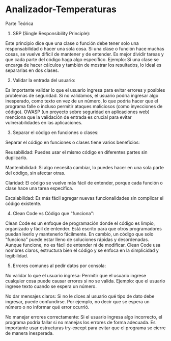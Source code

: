# Analizador-Temperaturas
Parte Teórica  

1. SRP (Single Responsibility Principle): 

Este principio dice que una clase o función debe tener solo una responsabilidad o hacer una sola cosa. Si una clase o función hace muchas cosas, se vuelve difícil de mantener y de entender. Es mejor dividir tareas y que cada parte del código haga algo específico. Ejemplo: Si una clase se encarga de hacer cálculos y también de mostrar los resultados, lo ideal es separarlas en dos clases. 

 

2. Validar la entrada del usuario: 

Es importante validar lo que el usuario ingresa para evitar errores y posibles problemas de seguridad. Si no validamos, el usuario podría ingresar algo inesperado, como texto en vez de un número, lo que podría hacer que el programa falle o incluso permitir ataques maliciosos (como inyecciones de código). OWASP (un proyecto sobre seguridad en aplicaciones web) menciona que la validación de entrada es crucial para evitar vulnerabilidades en las aplicaciones. 

 

3. Separar el código en funciones o clases: 

Separar el código en funciones o clases tiene varios beneficios: 

Reusabilidad: Puedes usar el mismo código en diferentes partes sin duplicarlo. 

Mantenibilidad: Si algo necesita cambiar, lo puedes hacer en una sola parte del código, sin afectar otras. 

Claridad: El código se vuelve más fácil de entender, porque cada función o clase hace una tarea específica. 

Escalabilidad: Es más fácil agregar nuevas funcionalidades sin complicar el código existente. 

 

4. Clean Code vs Código que "funciona": 

Clean Code es un enfoque de programación donde el código es limpio, organizado y fácil de entender. Está escrito para que otros programadores puedan leerlo y mantenerlo fácilmente. En cambio, un código que solo "funciona" puede estar lleno de soluciones rápidas y desordenadas. Aunque funcione, no es fácil de entender ni de modificar. Clean Code usa nombres claros, estructura bien el código y se enfoca en la simplicidad y legibilidad. 

 

5. Errores comunes al pedir datos por consola: 

No validar lo que el usuario ingresa: Permitir que el usuario ingrese cualquier cosa puede causar errores si no se valida. Ejemplo: que el usuario ingrese texto cuando se espera un número. 

No dar mensajes claros: Si no le dices al usuario qué tipo de dato debe ingresar, puede confundirse. Por ejemplo, no decir que se espera un número o no informar qué error ocurrió. 

No manejar errores correctamente: Si el usuario ingresa algo incorrecto, el programa podría fallar si no manejas los errores de forma adecuada. Es importante usar estructuras try-except para evitar que el programa se cierre de manera inesperada. 